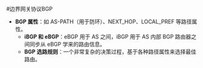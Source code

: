 #边界网关协议BGP  
*   **BGP 属性**：如 AS-PATH（用于防环）、NEXT_HOP、LOCAL_PREF 等路径属性。
    *   **iBGP 和 eBGP**：eBGP 用于 AS 之间，iBGP 用于 AS 内部 BGP 路由器之间同步从 eBGP 学来的路由信息。
    *   **BGP 选路规则**：一个非常复杂的决策过程，基于各种路径属性来选择最佳路由。